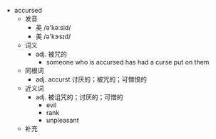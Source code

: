 - accursed
  - 发音
    - 英 /ə'kəːsid/
    - 美 /ə'kɝsɪd/
  - 词义
    - adj. 被咒的
      - someone who is accursed has had a  curse  put on them
  - 同根词
    - adj. accurst 讨厌的；被咒的；可憎恨的
  - 近义词
    - adj. 被诅咒的；讨厌的；可憎的
      - evil
      - rank
      - unpleasant
  - 补充